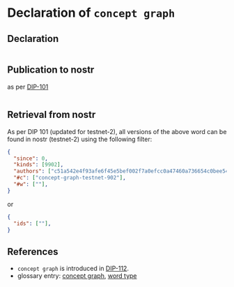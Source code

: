# Declaration of `concept graph`

## Declaration

```json
```

## Publication to nostr

as per [DIP-101](../101.md)

```json

```

## Retrieval from nostr

As per DIP 101 (updated for testnet-2), all versions of the above word can be found in nostr (testnet-2) using the following filter:

```json
{
  "since": 0,
  "kinds": [9902],
  "authors": ["c51a542e4f93afe6f45e5bef002f7a0efcc0a47460a736654c0bee5402c482fa"],
  "#c": ["concept-graph-testnet-902"],
  "#w": [""],
}
```

or

```json
{
  "ids": [""],
}
```

## References

- `concept graph` is introduced in [DIP-112](../112.md).
- glossary entry: [concept graph](../../../glossary/conceptGraph.md), [word type](../../../glossary/wordType.md)
